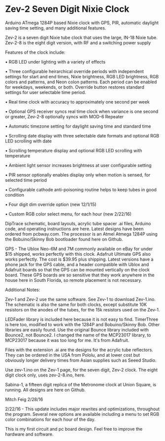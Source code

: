 # Zev-2 Seven Digit Nixie Clock
Arduino ATmega 1284P based Nixie clock with GPS, PIR, automatic daylight saving time setting, and many additional features.

Zev-2 is a seven digit Nixie tube clock that uses the large, IN-18 Nixie tube. Zev-2-8 is the eight digit version, with RF and a switching power supply

Features of the clock include:

•	RGB LED under lighting with a variety of effects

•	Three configurable heirarchical override periods with independent settings for start and end times, Nixie brightness, RGB LED brightness, RGB colors and patterns, and Neon colon patterns. Each period can be enabled for weekdays, weekends, or both. Override button restores standard settings for user selectable time period.

•	Real time clock with accuracy to approximately one second per week

•	Optional GPS receiver syncs real time clock when variance is one second or greater, Zev-2-8 optionally syncs with MOD-6 Repeater

•	Automatic timezone setting for daylight saving time and standard time

•	Scrolling date display with three selectable date formats and optional RGB LED scrolling with date

•	Scrolling temperature display and optional RGB LED scrolling with temperature

•	Ambient light sensor increases brightness at user configurable setting

•	PIR sensor optionally enables display only when motion is sensed, for selected time period

•	Configurable cathode anti-poisoning routine helps to keep tubes in good condition

• Four digit dim override option (new 12/1/15)

• Custom RGB color select menu, for each hour (new 2/22/16)

DipTrace schematic, board layouts, acrylic tube spacer .ai files, Arduino code, and operating instructions are here. Latest designs have been ordered from pcbway.com. The processor is an Atmel Atmega 1284P using the Bobuino/Skinny Bob bootloader found here on Github.

GPS - The Ublox Neo-6M and 7M commonly available on eBay for under $15 shipped, works perfectly with this clock. Adafruit Ultimate GPS also works perfectly. The cost is $39.95 plus shipping. Latest versions have a phone jack for the GPS cable, and a header compatible with Ublox and Adafruit boards so that the GPS can be mounted vertically on the clock board. These GPS boards are so sensitive that they work anywhere in the house here in South Florida, so remote placement is not necessary.

Additional Notes:

Zev-1 and Zev-2 use the same software. See Zev-1 to download Zev-1.ino. The schematic is also the same for both clocks, except substitute 10K resistors on the anodes of the tubes, for the 15k resistors used on the Zev-1. 

LEDFader library is included here because it is not easy to find. TimerThree is here too, modified to work with the 1284P and Bobuino/Skinny Bob. Other libraries are easily found. Use the original Bounce library included with Bounce2, not Bounce2. I changed the name of the MCP23017 library, to MCP23017 because it was too long for me. It's from Adafruit.

Files with the extension .ai are the designs for the acrylic tube reflectors. They can be ordered in the USA from Pololu, and at lower cost but obviously longer delivery times from Asian supplies such as Seeed Studio.

Use zev-1.ino on the Zev-1 page, for the seven digit, Zev-2 clock. The eight digit clock only, uses zev-2-8.ino, here.

Sabina-1, a fifteen digit replica of the Metronome clock at Union Square, is running. All designs are here on Github.

Mitch Feig 
2/28/16

2/22/16 - This update includes major rewrites and optimizations, throughout the program. Several new options are available including a menu to set RGB color combinations for each hour of the day. 

This is my first circuit and pc board design. Feel free to improve the hardware and software. 
